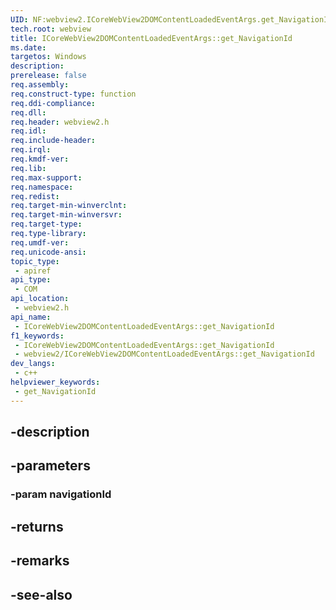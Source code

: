```yaml
---
UID: NF:webview2.ICoreWebView2DOMContentLoadedEventArgs.get_NavigationId
tech.root: webview
title: ICoreWebView2DOMContentLoadedEventArgs::get_NavigationId
ms.date: 
targetos: Windows
description: 
prerelease: false
req.assembly: 
req.construct-type: function
req.ddi-compliance: 
req.dll: 
req.header: webview2.h
req.idl: 
req.include-header: 
req.irql: 
req.kmdf-ver: 
req.lib: 
req.max-support: 
req.namespace: 
req.redist: 
req.target-min-winverclnt: 
req.target-min-winversvr: 
req.target-type: 
req.type-library: 
req.umdf-ver: 
req.unicode-ansi: 
topic_type:
 - apiref
api_type:
 - COM
api_location:
 - webview2.h
api_name:
 - ICoreWebView2DOMContentLoadedEventArgs::get_NavigationId
f1_keywords:
 - ICoreWebView2DOMContentLoadedEventArgs::get_NavigationId
 - webview2/ICoreWebView2DOMContentLoadedEventArgs::get_NavigationId
dev_langs:
 - c++
helpviewer_keywords:
 - get_NavigationId
---
```


## -description

## -parameters

### -param navigationId

## -returns

## -remarks

## -see-also

